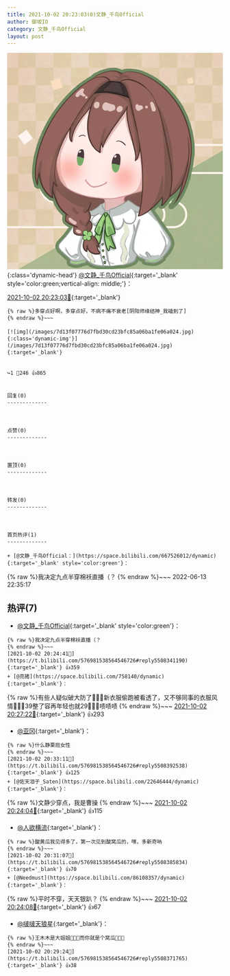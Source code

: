 ```yaml
---
title: 2021-10-02 20:23:03(0)文静_千鸟Official
author: 御坂IO
category: 文静_千鸟Official
layout: post
---
```


![img](/images/ac7482ed1b9a7f203dc68c0c4a77c488a27b108a.jpg){:class='dynamic-head'}
[@文静_千鸟Official](https://space.bilibili.com/667526012/dynamic){:target='_blank' style='color:green;vertical-align: middle;'}：

[2021-10-02 20:23:03🔗](https://t.bilibili.com/576981538564546726){:target='_blank'}

~~~
{% raw %}多穿点好啊，多穿点好，不病不痛不衰老[阴阳师缘结神_我磕到了]
{% endraw %}~~~

[![img](/images/7d13f07776d7fbd30cd23bfc85a06ba1fe06a024.jpg){:class='dynamic-img'}](/images/7d13f07776d7fbd30cd23bfc85a06ba1fe06a024.jpg){:target='_blank'}


↪️1 💬246 👍865


回复(0)
-------------



点赞(0)
-------------



置顶(0)
-------------



转发(0)
-------------



首页热评(1)
-------------

+ [@文静_千鸟Official：](https://space.bilibili.com/667526012/dynamic){:target='_blank' style='color:green'}：
~~~
{% raw %}我决定九点半穿棉袄直播（？
{% endraw %}~~~
2022-06-13 22:35:17


热评(7)
-------------

+ [@文静_千鸟Official](https://space.bilibili.com/667526012/dynamic){:target='_blank' style='color:green'}：
~~~
{% raw %}我决定九点半穿棉袄直播（？
{% endraw %}~~~
[2021-10-02 20:24:41🔗](https://t.bilibili.com/576981538564546726#reply5508341190){:target='_blank'} 👍359
+ [@亮猪](https://space.bilibili.com/758140/dynamic){:target='_blank'}：
~~~
{% raw %}有些人疑似破大防了🤭🤭🤭新衣服偷跑被看透了，又不够同事的衣服风情🤭🤭🤭39整了容再年轻也就29🤭🤭🤭啧啧啧
{% endraw %}~~~
[2021-10-02 20:27:22🔗](https://t.bilibili.com/576981538564546726#reply5508360080){:target='_blank'} 👍293
+ [@亚冈](https://space.bilibili.com/19122246/dynamic){:target='_blank'}：
~~~
{% raw %}什么静栗班女性
{% endraw %}~~~
[2021-10-02 20:33:11🔗](https://t.bilibili.com/576981538564546726#reply5508392538){:target='_blank'} 👍125
+ [@佐天泪子_Saten](https://space.bilibili.com/22646444/dynamic){:target='_blank'}：
~~~
{% raw %}文静少穿点，我是曹操
{% endraw %}~~~
[2021-10-02 20:24:04🔗](https://t.bilibili.com/576981538564546726#reply5508329885){:target='_blank'} 👍115
+ [@人欲横流](https://space.bilibili.com/86348675/dynamic){:target='_blank'}：
~~~
{% raw %}酸黄瓜我见得多了，第一次见到酸窝瓜的，嘿，多新奇呐
{% endraw %}~~~
[2021-10-02 20:31:07🔗](https://t.bilibili.com/576981538564546726#reply5508385834){:target='_blank'} 👍70
+ [@Needmust](https://space.bilibili.com/86108357/dynamic){:target='_blank'}：
~~~
{% raw %}平时不穿，天天银趴？
{% endraw %}~~~
[2021-10-02 20:24:08🔗](https://t.bilibili.com/576981538564546726#reply5508337716){:target='_blank'} 👍67
+ [@啵啵天狼星](https://space.bilibili.com/13435014/dynamic){:target='_blank'}：
~~~
{% raw %}王木木是大姐姐🤭🤭🤭而你就是个窝瓜🤭🤭🤭
{% endraw %}~~~
[2021-10-02 20:29:24🔗](https://t.bilibili.com/576981538564546726#reply5508371765){:target='_blank'} 👍38



